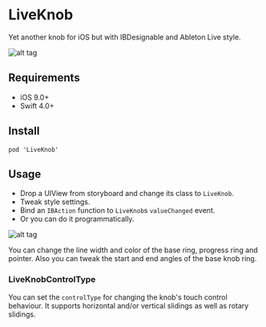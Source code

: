 LiveKnob
===

Yet another knob for iOS but with IBDesignable and Ableton Live style.

![alt tag](https://github.com/cemolcay/LiveKnob/raw/master/LiveKnob.gif)

Requirements
----

* iOS 9.0+
* Swift 4.0+

Install
----

```
pod 'LiveKnob'
```

Usage
----

* Drop a UIView from storyboard and change its class to `LiveKnob`.
* Tweak style settings.
* Bind an `IBAction` function to `LiveKnob`s `valueChanged` event.
* Or you can do it programmatically.

![alt tag](https://github.com/cemolcay/LiveKnob/raw/master/LiveKnobStoryboard.gif)

You can change the line width and color of the base ring, progress ring and pointer.   Also you can tweak the start and end angles of the base knob ring.  

### LiveKnobControlType
You can set the `controlType` for changing the knob's touch control behaviour. It supports horizontal and/or vertical slidings as well as rotary slidings.
